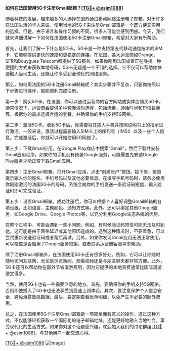 **如何在法国使用5G卡注册Gmail邮箱？[[TG💪+ @esim1088](https://t.me/s/esim1088)]**

随着科技的发展，越来越多的人选择在国外通过移动网络注册电子邮箱。对于许多在法国生活的华人来说，使用当地的5G卡来注册Gmail邮箱是一个既方便又实用的选择。但是，由于语言和操作习惯的不同，很多人可能会感到困惑。今天，我们就来详细讲解一下如何在法国使用5G卡注册Gmail邮箱，希望对大家有所帮助。

首先，让我们了解一下什么是5G卡。5G卡是一种支持第五代移动通信技术的SIM卡，它能够提供更快的速度和更稳定的连接。在法国，各大运营商如Orange、SFR和Bouygues Telecom都提供了5G服务。如果你刚到法国或者正在寻找一种便捷的方式来获取本地号码，5G卡无疑是一个不错的选择。它不仅可以帮助你快速融入当地生活，还能让你享受到全球化的网络服务。

那么，如何用法国的5G卡注册Gmail邮箱呢？其实步骤并不复杂，只要你按照以下步骤进行操作，就能顺利完成注册。

第一步：购买5G卡。在法国，你可以通过运营商的官方网站或实体店购买5G卡。通常情况下，运营商会提供多种套餐供你选择，包括流量、通话时间和短信数量等。根据你的需求选择合适的套餐，并确保你的手机支持5G网络。

第二步：激活5G卡。收到5G卡后，你需要将其插入手机并按照说明书上的指示进行激活。一般来说，激活过程需要输入SIM卡上的序列号（IMSI）以及一些个人信息。完成激活后，你就可以开始使用5G网络了。

第三步：下载Gmail应用。在Google Play商店中搜索“Gmail”，然后下载并安装Gmail应用程序。如果你的手机没有预装Google服务，可能需要先安装Google Play服务才能正常下载Gmail应用。

第四步：注册Gmail邮箱。打开Gmail应用，点击“创建账户”按钮。接下来，按照提示输入你的姓名、手机号码以及其他必要信息。在填写手机号码时，请务必使用你刚刚激活的法国5G卡的号码。系统会向你的手机发送一条验证码短信，输入验证码即可完成验证。

第五步：设置Gmail邮箱。成功注册后，你可以根据个人喜好调整Gmail邮箱的各项设置，比如语言、主题颜色、通知方式等。此外，还可以绑定其他Google服务，如Google Drive、Google Photos等，以充分利用Google生态系统的优势。

在整个过程中，可能会遇到一些小问题。例如，有时候验证码短信可能无法及时到达，这可能是由于网络延迟或其他原因造成的。遇到这种情况时，不要着急，可以尝试重新发送验证码或者稍后再试。另外，如果你发现Gmail应用无法正常使用，可以检查是否启用了Google服务框架，或者联系运营商客服寻求帮助。

除了注册Gmail邮箱外，在法国使用5G卡还有很多好处。例如，它可以让你随时随地访问互联网，无论是浏览新闻、观看视频还是与朋友聊天都非常方便。此外，5G卡还可以帮助你在国外节省漫游费用，因为它提供的本地资费通常比国际漫游便宜得多。

当然，使用5G卡也有一些需要注意的地方。首先，要确保你的手机支持5G网络，否则即使插入了5G卡也无法享受到高速上网体验。其次，要注意保护个人信息安全，避免泄露敏感数据。最后，要定期查看账单明细，以免产生不必要的额外费用。

总之，在法国使用5G卡注册Gmail邮箱是一项简单而有意义的操作。通过这种方式，不仅能够轻松获取一个国际化的电子邮箱地址，还能更好地融入当地社会，享受现代化的生活方式。如果你对这个话题感兴趣，欢迎加入我们的讨论群组[[TG💪+ @esim1088](https://t.me/s/esim1088)]，与其他用户一起交流心得。

[[TG💪+ @esim1088](https://t.me/s/esim1088) ![Image](https://i.postimg.cc/4NQfJmqS/Snipaste-2025-05-13-00-14-12.png)]